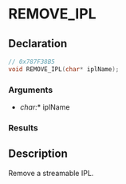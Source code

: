 # REMOVE_IPL

## Declaration
```cpp
// 0x787F38B5
void REMOVE_IPL(char* iplName);
```

### Arguments
- **char*:** iplName

### Results

## Description
Remove a streamable IPL.